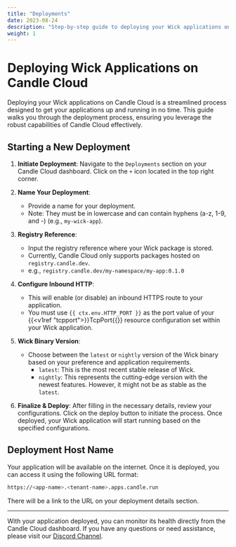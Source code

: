 ```yaml
---
title: "Deployments"
date: 2023-08-24
description: "Step-by-step guide to deploying your Wick applications on Candle Cloud."
weight: 1
---
```


# Deploying Wick Applications on Candle Cloud

Deploying your Wick applications on Candle Cloud is a streamlined process designed to get your applications up and running in no time. This guide walks you through the deployment process, ensuring you leverage the robust capabilities of Candle Cloud effectively.

## Starting a New Deployment

1. **Initiate Deployment**: Navigate to the `Deployments` section on your Candle Cloud dashboard. Click on the `+` icon located in the top right corner.

2. **Name Your Deployment**:

   - Provide a name for your deployment.
   - Note: They must be in lowercase and can contain hyphens (a-z, 1-9, and -) (e.g., `my-wick-app`).

3. **Registry Reference**:

   - Input the registry reference where your Wick package is stored.
   - Currently, Candle Cloud only supports packages hosted on `registry.candle.dev`.
   - e.g., `registry.candle.dev/my-namespace/my-app:0.1.0`

4. **Configure Inbound HTTP**:

   - This will enable (or disable) an inbound HTTPS route to your application.
   - You must use `{{ ctx.env.HTTP_PORT }}` as the port value of your {{<v1ref "tcpport">}}TcpPort{{</v1ref>}} resource configuration set within your Wick application.

5. **Wick Binary Version**:

   - Choose between the `latest` or `nightly` version of the Wick binary based on your preference and application requirements.
     - `latest`: This is the most recent stable release of Wick.
     - `nightly`: This represents the cutting-edge version with the newest features. However, it might not be as stable as the `latest`.

6. **Finalize & Deploy**: After filling in the necessary details, review your configurations. Click on the deploy button to initiate the process. Once deployed, your Wick application will start running based on the specified configurations.

## Deployment Host Name

Your application will be available on the internet. Once it is deployed, you can access it using the following URL format:

```bash
https://<app-name>.<tenant-name>.apps.candle.run
```

There will be a link to the URL on your deployment details section.

---

With your application deployed, you can monitor its health directly from the Candle Cloud dashboard. If you have any questions or need assistance, please visit our [Discord Channel](https://discord.gg/candle).

